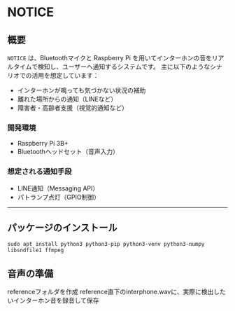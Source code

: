 # NOTICE

## 概要
`NOTICE` は、Bluetoothマイクと Raspberry Pi を用いてインターホンの音をリアルタイムで検知し、ユーザーへ通知するシステムです。 
主に以下のようなシナリオでの活用を想定しています：

- インターホンが鳴っても気づかない状況の補助
- 離れた場所からの通知（LINEなど）
- 障害者・高齢者支援（視覚的通知など）

### 開発環境
- Raspberry Pi 3B+
- Bluetoothヘッドセット（音声入力）

### 想定される通知手段
- LINE通知（Messaging API）
- パトランプ点灯（GPIO制御）

---

## パッケージのインストール

`sudo apt install python3 python3-pip python3-venv python3-numpy libsndfile1 ffmpeg`

## 音声の準備
referenceフォルダを作成
reference直下のinterphone.wavに、実際に検出したいインターホン音を録音して保存
